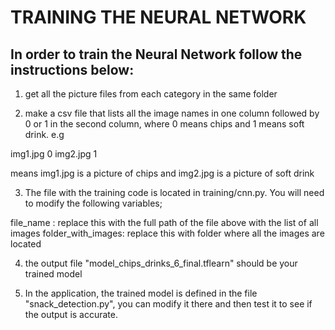 # TRAINING THE NEURAL NETWORK

## In order to train the Neural Network follow the instructions below:

1. get all the picture files from each category in the same folder

2. make a csv file that lists all the image names in one column followed by 0 or 1 in the second column, where 0 means chips and 1 means soft drink. e.g

img1.jpg 0
img2.jpg 1

means img1.jpg is a picture of chips and img2.jpg is a picture of soft drink

3. The file with the training code is located in training/cnn.py. You will need to modify the following variables;

file_name : replace this with the full path of the file above with the list of all images
folder_with_images: replace this with folder where all the images are located

4. the output file "model_chips_drinks_6_final.tflearn" should be your trained model

5. In the application, the trained model is defined in the file "snack_detection.py", you can modify it there and then test it to see if the output is accurate.

